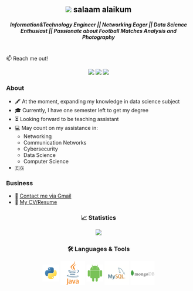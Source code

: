 <h2 align="center"><img src="https://media.giphy.com/media/hvRJCLFzcasrR4ia7z/giphy.gif" width="25px"> salaam alaikum </h2>

<h5 align="center"> Information&Technology Engineer || Networking Eager || Data Science Enthusiast || Passionate about Football Matches Analysis and Photography </h5>

<br>
📫 Reach me out!
<p align="center">
    <a href="https://www.linkedin.com/in/abdelrahman-gelany"><img height="24px" src="https://img.shields.io/badge/linkedin-%230177B5?style=flat&logo=linkedin&logoColor=white&link=https://www.linkedin.com/in/abdelrahman-gelany"/></a>
    <a href="https://twitter.com/AbdlrhmanGilany"><img height="24px" src="https://img.shields.io/badge/twitter-%231FA1F1?style=flat&logo=twitter&logoColor=white&link=https://twitter.com/AbdlrhmanGilany"/></a>
    <a href="https://www.instagram.com/abdelrhman.gelany"><img height="24px" src="https://img.shields.io/badge/instagram-%23E4415F?style=flat&logo=instagram&logoColor=white&link=https://www.instagram.com/abdelrhman.gelany"/></a>
  </p> 

<!-- About-->
<h3 align="left">About</h3>

* :fountain_pen: At the moment, expanding my knowledge in data science subject
* :mortar_board: Currently, I have one semester left to get my degree
* :hourglass_flowing_sand: Looking forward to be teaching assistant
* :computer: May count on my assistance in:
     * Networking
     * Communication Networks
     * Cybersecurity
     * Data Science
     * Computer Science
* :egypt:

<!-- Business-->
<h3 align="left">Business</h3>

- :email: [Contact me via Gmail](abdo.gelany90@gmail.com)
- :paperclip: [My CV/Resume](https://github.com/AmGelany10/AmGelany10/issues/1#issuecomment-1026163578)

<!-- Statistics -->
<div align = "center">
<h3 align="center"> 📈 Statistics</h3>
<a align ="center" href="https://github.com/AmGelany10">
<img height="162px" src="https://github-readme-stats.vercel.app/api/top-langs/?username=AmGelany10&langs_count=8&layout=compact&hide_border=true&border_radius=15&line_height=24&card_width=380&title_color=020024&text_color=ffffff&bg_color=1,00008B,C71585,4169E1" /></a> 

<a>
<!-- Language and tools badge-->
<h3 align="center">🛠️ Languages & Tools</h3>
<img align="center" alt="Python" width="46px" src="https://raw.githubusercontent.com/github/explore/80688e429a7d4ef2fca1e82350fe8e3517d3494d/topics/python/python.png" />
<img align="center" alt="Java" width="66px" src="https://raw.githubusercontent.com/github/explore/80688e429a7d4ef2fca1e82350fe8e3517d3494d/topics/java/java.png" />
<img align="center" alt="Android" width="46px" src="https://raw.githubusercontent.com/github/explore/80688e429a7d4ef2fca1e82350fe8e3517d3494d/topics/android/android.png" />
<img align="center" alt="MySQL" width="66px" src="https://raw.githubusercontent.com/github/explore/80688e429a7d4ef2fca1e82350fe8e3517d3494d/topics/mysql/mysql.png" />
<img align="center" alt="MongoDB" width="66px" src="https://raw.githubusercontent.com/github/explore/80688e429a7d4ef2fca1e82350fe8e3517d3494d/topics/mongodb/mongodb.png" />
</a>




<!--
---------------------------------------------------------------------
---------------------------------------------------------------------
*- Networking*
contact me via Gmail
May count on my assistance in
Currently, I have one semester left to get my degree.
At the moment, expanding my knowledge in data science subject.

![alt text](http://url/to/img.png)
Linkedin
[YOUR_DOMAIN]/user?username=[YOUR_LINKEDIN_USERNAME]
[linkedin.com/in/]/user?username=[abdelrahman-gelany]
-->
<!--
![alt text](http://url/to/img.png)
![alt text](https://tinyurl.com/mrx7patp)
![alt text](https://tinyurl.com/23vnfauk)
![alt text](https://tinyurl.com/mrxv4r48)
![alt text](https://tinyurl.com/2p952ksa)
![alt text](https://tinyurl.com/9dsjn26v)
![alt text](https://tinyurl.com/59dc6ufd)
![alt text](https://tinyurl.com/p77j76dw)
![alt text](https://tinyurl.com/7jjcxjkk)
-->
<!--
**AmGelany10/AmGelany10** is a ✨ _special_ ✨ repository because its `README.md` (this file) appears on your GitHub profile.

Here are some ideas to get you started:

- 🔭 I’m currently working on ...
- 🌱 I’m currently learning ...
- 👯 I’m looking to collaborate on ...
- 🤔 I’m looking for help with ...
- 💬 Ask me about ..
- 📫 How to reach me: ...
- 😄 Pronouns: ...
- ⚡ Fun fact: ...
-->
